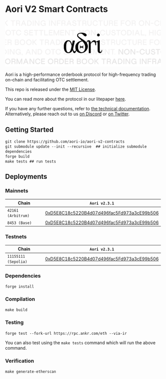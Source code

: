 # Aori V2 Smart Contracts

![.](assets/aori.svg)

Aori is a high-performance orderbook protocol for high-frequency trading on-chain and facilitating OTC settlement.

This repo is released under the [MIT License](LICENSE).

You can read more about the protocol in our litepaper [here](https://aori-io.notion.site/Aori-A-Litepaper-62f809b5c25c4798ad2c1d48d883e7bd?pvs=4).

If you have any further questions, refer to [the technical documentation](https://www.aori.io/developers). Alternatively, please reach out to us [on Discord](https://discord.gg/K37wkh2ZfR) or [on Twitter](https://twitter.com/aori_io).

## Getting Started

```
git clone https://github.com/aori-io/aori-v2-contracts
git submodule update --init --recursive  ## initialize submodule dependencies
forge build
make tests ## run tests
```

## Deployments

### Mainnets

| Chain              |                                                       `Aori v2.3.1`                                                        |
| ------------------ | :------------------------------------------------------------------------------------------------------------------------: |
| `42161 (Arbitrum)` | [0xD5E8C18c5220B4d07d496fac5Fd973a3cE99b506](https://arbiscan.io/address/0xD5E8C18c5220B4d07d496fac5Fd973a3cE99b506#code)  |
| `8453 (Base)`      | [0xD5E8C18c5220B4d07d496fac5Fd973a3cE99b506](https://basescan.org/address/0xD5E8C18c5220B4d07d496fac5Fd973a3cE99b506#code) |

### Testnets

| Chain                |                                                           `Aori v2.3.1`                                                            |
| -------------------- | :--------------------------------------------------------------------------------------------------------------------------------: |
| `11155111 (Sepolia)` | [0xD5E8C18c5220B4d07d496fac5Fd973a3cE99b506](https://sepolia.etherscan.io/address/0xD5E8C18c5220B4d07d496fac5Fd973a3cE99b506#code) |

### Dependencies

```
forge install
```

### Compilation

```
make build
```

### Testing

```
forge test --fork-url https://rpc.ankr.com/eth --via-ir
```

You can also test using the `make tests` command which will run the above command.

### Verification

```
make generate-etherscan
```
